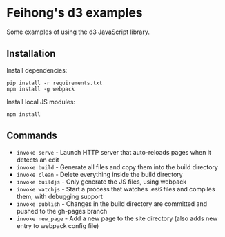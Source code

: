 # Feihong's d3 examples

Some examples of using the d3 JavaScript library.

## Installation

Install dependencies:

```
pip install -r requirements.txt
npm install -g webpack
```

Install local JS modules:

```
npm install
```

## Commands

- `invoke serve` - Launch HTTP server that auto-reloads pages when it detects an edit
- `invoke build` - Generate all files and copy them into the build directory
- `invoke clean` - Delete everything inside the build directory
- `invoke buildjs` - Only generate the JS files, using webpack
- `invoke watchjs` - Start a process that watches .es6 files and compiles them, with debugging support
- `invoke publish` - Changes in the build directory are committed and pushed to the gh-pages branch
- `invoke new_page` - Add a new page to the site directory (also adds new entry to webpack config file)
